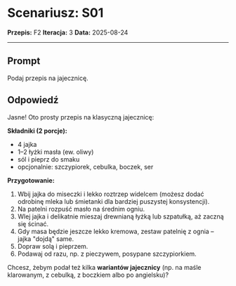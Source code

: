 ﻿# Scenariusz: S01
**Przepis:** F2
**Iteracja:** 3
**Data:** 2025-08-24

---

## Prompt
Podaj przepis na jajecznicę.


## Odpowiedź
Jasne! Oto prosty przepis na klasyczną jajecznicę:

**Składniki (2 porcje):**

* 4 jajka
* 1–2 łyżki masła (ew. oliwy)
* sól i pieprz do smaku
* opcjonalnie: szczypiorek, cebulka, boczek, ser

**Przygotowanie:**

1. Wbij jajka do miseczki i lekko roztrzep widelcem (możesz dodać odrobinę mleka lub śmietanki dla bardziej puszystej konsystencji).
2. Na patelni rozpuść masło na średnim ogniu.
3. Wlej jajka i delikatnie mieszaj drewnianą łyżką lub szpatułką, aż zaczną się ścinać.
4. Gdy masa będzie jeszcze lekko kremowa, zestaw patelnię z ognia – jajka "dojdą" same.
5. Dopraw solą i pieprzem.
6. Podawaj od razu, np. z pieczywem, posypane szczypiorkiem.

Chcesz, żebym podał też kilka **wariantów jajecznicy** (np. na maśle klarowanym, z cebulką, z boczkiem albo po angielsku)?
